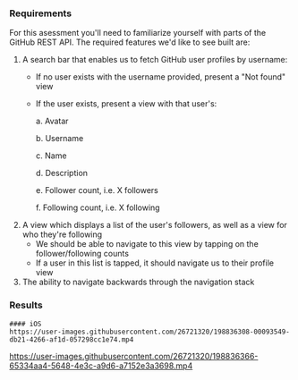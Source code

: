 ### Requirements

For this asessment you'll need to familiarize yourself with parts of the GitHub REST API. The required features we'd like to see built are:

  1. A search bar that enables us to fetch GitHub user profiles by username:
     - If no user exists with the username provided, present a "Not found" view
     - If the user exists, present a view with that user's:

       a. Avatar
       
       b. Username
       
       c. Name
      
       d. Description
       
       e. Follower count, i.e. X followers
       
       f. Following count, i.e. X following
  2. A view which displays a list of the user's followers, as well as a view for who they're following
     - We should be able to navigate to this view by tapping on the follower/following counts
     - If a user in this list is tapped, it should navigate us to their profile view
  3. The ability to navigate backwards through the navigation stack
  
### Results
    #### iOS
    https://user-images.githubusercontent.com/26721320/198836308-00093549-db21-4266-af1d-057298cc1e74.mp4
    



https://user-images.githubusercontent.com/26721320/198836366-65334aa4-5648-4e3c-a9d6-a7152e3a3698.mp4

